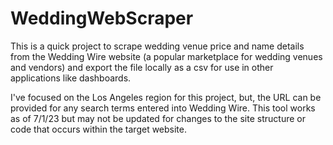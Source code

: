 # WeddingWebScraper
This is a quick project to scrape wedding venue price and name details from the Wedding Wire website (a popular marketplace for wedding venues and vendors) and export the file locally as a csv for use in other applications like dashboards.

I've focused on the Los Angeles region for this project, but, the URL can be provided for any search terms entered into Wedding Wire.
This tool works as of 7/1/23 but may not be updated for changes to the site structure or code that occurs within the target website.

